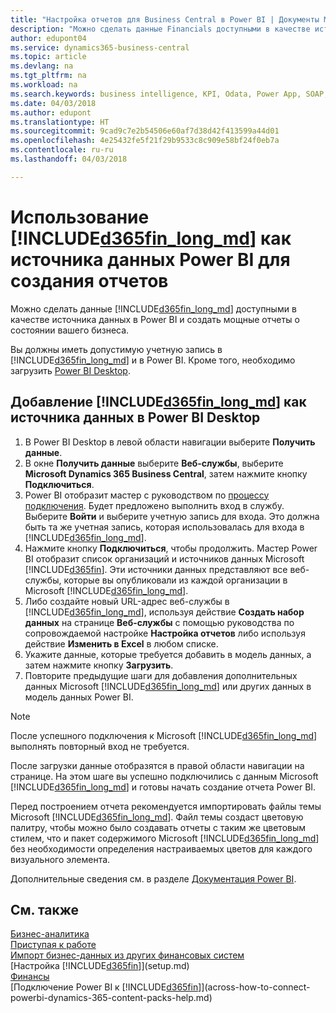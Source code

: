 ```yaml
---
title: "Настройка отчетов для Business Central в Power BI | Документы Майкрософт"
description: "Можно сделать данные Financials доступными в качестве источника данных в Power BI и создать мощные отчеты о состоянии вашего бизнеса."
author: edupont04
ms.service: dynamics365-business-central
ms.topic: article
ms.devlang: na
ms.tgt_pltfrm: na
ms.workload: na
ms.search.keywords: business intelligence, KPI, Odata, Power App, SOAP, analysis
ms.date: 04/03/2018
ms.author: edupont
ms.translationtype: HT
ms.sourcegitcommit: 9cad9c7e2b54506e60af7d38d42f413599a44d01
ms.openlocfilehash: 4e25432fe5f21f29b9533c8c909e58bf24f0eb7a
ms.contentlocale: ru-ru
ms.lasthandoff: 04/03/2018

---
```

# <a name="using-included365finlongmdincludesd365finlongmdmd-as-power-bi-data-source-for-building-reports"></a>Использование [!INCLUDE[d365fin_long_md](includes/d365fin_long_md.md)] как источника данных Power BI для создания отчетов
Можно сделать данные [!INCLUDE[d365fin_long_md](includes/d365fin_long_md.md)] доступными в качестве источника данных в Power BI и создать мощные отчеты о состоянии вашего бизнеса.  

Вы должны иметь допустимую учетную запись в [!INCLUDE[d365fin_long_md](includes/d365fin_long_md.md)] и в Power BI. Кроме того, необходимо загрузить [Power BI Desktop](https://powerbi.microsoft.com/en-us/desktop/).  

## <a name="to-add-included365finlongmdincludesd365finlongmdmd-as-a-data-source-in-power-bi-desktop"></a>Добавление [!INCLUDE[d365fin_long_md](includes/d365fin_long_md.md)] как источника данных в Power BI Desktop
1. В Power BI Desktop в левой области навигации выберите **Получить данные**.
2. В окне **Получить данные** выберите **Веб-службы**, выберите **Microsoft Dynamics 365 Business Central**, затем нажмите кнопку **Подключиться**.
3. Power BI отобразит мастер с руководством по [процессу подключения](across-how-to-connect-powerbi-dynamics-365-content-packs-help.md). Будет предложено выполнить вход в службу. Выберите **Войти** и выберите учетную запись для входа. Это должна быть та же учетная запись, которая использовалась для входа в [!INCLUDE[d365fin_long_md](includes/d365fin_long_md.md)].
4. Нажмите кнопку **Подключиться**, чтобы продолжить. Мастер Power BI отобразит список организаций и источников данных Microsoft [!INCLUDE[d365fin](includes/d365fin_md.md)]. Эти источники данных представляют все веб-службы, которые вы опубликовали из каждой организации в Microsoft [!INCLUDE[d365fin_long_md](includes/d365fin_long_md.md)].
5. Либо создайте новый URL-адрес веб-службы в [!INCLUDE[d365fin_long_md](includes/d365fin_long_md.md)], используя действие **Создать набор данных** на странице **Веб-службы** с помощью руководства по сопровождаемой настройке **Настройка отчетов** либо используя действие **Изменить в Excel** в любом списке.
6. Укажите данные, которые требуется добавить в модель данных, а затем нажмите кнопку **Загрузить**.
7. Повторите предыдущие шаги для добавления дополнительных данных Microsoft [!INCLUDE[d365fin_long_md](includes/d365fin_long_md.md)] или других данных в модель данных Power BI.

> [!NOTE]  
> После успешного подключения к Microsoft [!INCLUDE[d365fin_long_md](includes/d365fin_long_md.md)] выполнять повторный вход не требуется.

После загрузки данные отобразятся в правой области навигации на странице. На этом шаге вы успешно подключились с данным Microsoft [!INCLUDE[d365fin_long_md](includes/d365fin_long_md.md)] и готовы начать создание отчета Power BI. 

Перед построением отчета рекомендуется импортировать файлы темы Microsoft [!INCLUDE[d365fin_long_md](includes/d365fin_long_md.md)].  Файл темы создаст цветовую палитру, чтобы можно было создавать отчеты с таким же цветовым стилем, что и пакет содержимого Microsoft [!INCLUDE[d365fin_long_md](includes/d365fin_long_md.md)] без необходимости определения настраиваемых цветов для каждого визуального элемента.

Дополнительные сведения см. в разделе [Документация Power BI](https://powerbi.microsoft.com/documentation/powerbi-landing-page/).

## <a name="see-also"></a>См. также
[Бизнес-аналитика](bi.md)  
[Приступая к работе](product-get-started.md)  
[Импорт бизнес-данных из других финансовых систем](upload-data.md)  
[Настройка [!INCLUDE[d365fin](includes/d365fin_md.md)]](setup.md)   
[Финансы](finance.md)  
[Подключение Power BI к [!INCLUDE[d365fin](includes/d365fin_md.md)]](across-how-to-connect-powerbi-dynamics-365-content-packs-help.md)  


